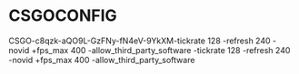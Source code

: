 # CSGOCONFIG
CSGO-c8qzk-aQO9L-GzFNy-fN4eV-9YkXM-tickrate 128 -refresh 240 -novid +fps_max 400 -allow_third_party_software
-tickrate 128 -refresh 240 -novid +fps_max 400 -allow_third_party_software
